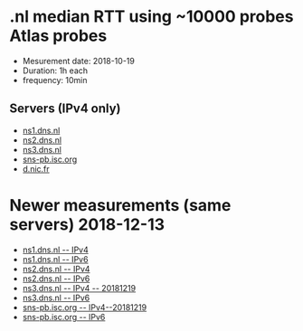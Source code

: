 # .nl median RTT using ~10000 probes Atlas probes

  * Mesurement date: 2018-10-19 
  * Duration: 1h each 
  * frequency: 10min
  
  
## Servers (IPv4 only)


  * [ns1.dns.nl](ns1-16557735-1539907200-1539993599.html)
  * [ns2.dns.nl](ns2-16557740-1539907200-1539993599.html)
  * [ns3.dns.nl](ns3-16557770-1539907200-1539993599.html)
  * [sns-pb.isc.org](isc-16557773-1539907200-1539993599.html)
  * [d.nic.fr](d-nic-fr-16557083-1539907200-1539993599.html)


# Newer measurements (same servers) 2018-12-13
  * [ns1.dns.nl -- IPv4](20181213/ns1-ipv4-18119258-1544659200-1544745599.html)
  * [ns1.dns.nl -- IPv6](20181213/ns1-ipv6-18119260-1544659200-1544745599.html)
  * [ns2.dns.nl -- IPv4](20181213/ns2-ipv4-18119344-1544659200-1544745599.html)
  * [ns2.dns.nl -- IPv6](20181213/ns2-ipv6-18119460-1544659200-1544745599.html)
  * [ns3.dns.nl -- IPv4 -- 20181219](20181219/ns3-ipv4-18357959-1545177600-1545263999.html)
  * [ns3.dns.nl -- IPv6](20181213/ns3-ipv6-18119473-1544659200-1544745599.html)
  * [sns-pb.isc.org -- IPv4--20181219 ](nl/20181219/isc-ipv4-18358062-1545177600-1545263999.html)
  * [sns-pb.isc.org -- IPv6](20181213/isc-ivp6-8119543-1544659200-1544745599.html )
